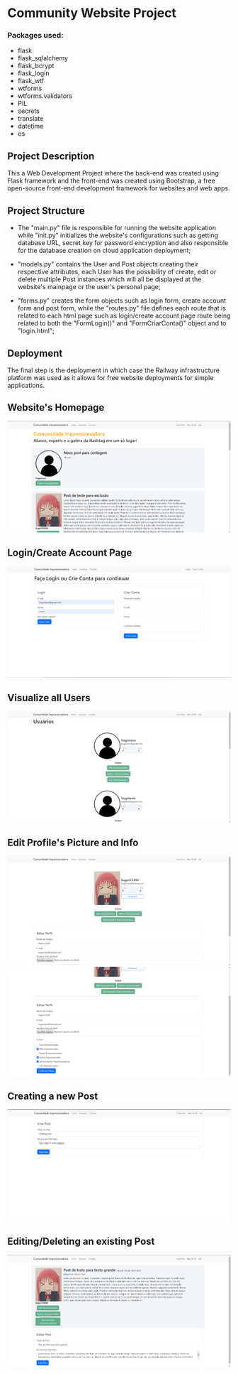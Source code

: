 # Community Website Project

### Packages used:
+ flask
+ flask_sqlalchemy
+ flask_bcrypt
+ flask_login
+ flask_wtf
+ wtforms
+ wtforms.validators
+ PIL
+ secrets
+ translate
+ datetime
+ os

## Project Description
<p>This a Web Development Project where the back-end was created using Flask framework and the
front-end was created using Bootstrap, a free open-source front-end development framework
for websites and web apps.</p>

## Project Structure
+ The "main.py" file is responsible for running the website application while "init.py"
initializes the website's configurations such as getting database URL, secret key for password
encryption and also responsible for the database creation on cloud application deployment;


+ "models.py" contains the User and Post objects creating their respective attributes, each User
has the possibility of create, edit or delete multiple Post instances which will all be displayed
at the website's mainpage or the user's personal page;


+ "forms.py" creates the form objects such as login form, create account form and post form,
while the "routes.py" file defines each route that is related to each html page such as login/create account
page route being related to both the "FormLogin()" and "FormCriarConta()" object and to "login.html";

## Deployment
<p>The final step is the deployment in which case the Railway infrastructure platform was used as it
allows for free website deployments for simple applications.</p>

## Website's Homepage
![img.png](imgs/img.png)

## Login/Create Account Page
![img_4.png](imgs/img_4.png)

## Visualize all Users
![img_1.png](imgs/img_1.png)

## Edit Profile's Picture and Info
![img_6.png](imgs/img_6.png)
![img_7.png](imgs/img_7.png)

## Creating a new Post
![img_2.png](imgs/img_2.png)

## Editing/Deleting an existing Post
![img_5.png](imgs/img_5.png)